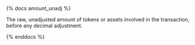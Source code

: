 {% docs amount_unadj %}

The raw, unadjusted amount of tokens or assets involved in the transaction, before any decimal adjustment.

{% enddocs %}
